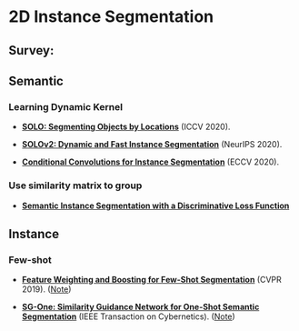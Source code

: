 # 2D Instance Segmentation


## Survey:

<!-- - [**Deep Learning for 3D Point Clouds: A Survey**](https://arxiv.org/pdf/1912.12033.pdf) (TPAMI 2020). -->


## Semantic

### Learning Dynamic Kernel

- [**SOLO: Segmenting Objects by Locations**](https://arxiv.org/pdf/1912.04488.pdf) (ICCV 2020).

- [**SOLOv2: Dynamic and Fast Instance Segmentation**](https://arxiv.org/pdf/2003.10152.pdf) (NeurIPS 2020).

- [**Conditional Convolutions for Instance
Segmentation**](https://arxiv.org/pdf/2003.05664.pdf) (ECCV 2020).

### Use similarity matrix to group 

- [**Semantic Instance Segmentation with a Discriminative Loss Function**](https://arxiv.org/pdf/1708.02551.pdf)

## Instance

### Few-shot 

- [**Feature Weighting and Boosting for Few-Shot Segmentation**](https://openaccess.thecvf.com/content_ICCV_2019/papers/Nguyen_Feature_Weighting_and_Boosting_for_Few-Shot_Segmentation_ICCV_2019_paper.pdf) (CVPR 2019). ([Note](Feature_weighting_boosting.md))

- [**SG-One: Similarity Guidance Network for One-Shot Semantic Segmentation**](https://arxiv.org/pdf/1810.09091.pdf) (IEEE Transaction on Cybernetics). ([Note](SimilarityGuidance_Oneshot.md))


